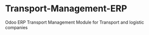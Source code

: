 # Transport-Management-ERP
Odoo ERP Transport Management Module for Transport and logistic companies
